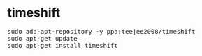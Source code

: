 # timeshift
<pre>
sudo add-apt-repository -y ppa:teejee2008/timeshift
sudo apt-get update
sudo apt-get install timeshift
</pre>
